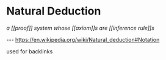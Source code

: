 # Natural Deduction

_a [[proof]] system whose [[axiom]]s are [[inference rule]]s_

--- <https://en.wikipedia.org/wiki/Natural_deduction#Notation>

used for backlinks
